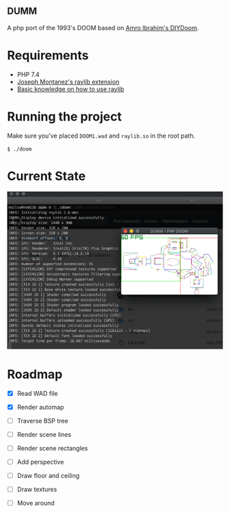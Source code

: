 DUMM
---

A php port of the 1993's DOOM based on [Amro Ibrahim's DIYDoom](https://github.com/amroibrahim/DIYDoom).

# Requirements

- PHP 7.4
- [Joseph Montanez's raylib extension](https://github.com/joseph-montanez/raylib-php)
- [Basic knowledge on how to use raylib](https://thephp.website/en/issue/games-with-php/)

# Running the project

Make sure you've placed `DOOM1.wad` and `raylib.so` in the root path.

```
$ ./doom
```

# Current State
![Rendering automap + root node](current-state.png)

# Roadmap

- [x] Read WAD file
- [x] Render automap
- [ ] Traverse BSP tree
- [ ] Render scene lines
- [ ] Render scene rectangles
- [ ] Add perspective
- [ ] Draw floor and ceiling
- [ ] Draw textures
- [ ] Move around

